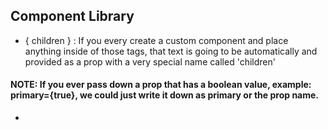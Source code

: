 ## Component Library

- { children } : If you every create a custom component and place anything inside of those tags, that text is going to be automatically and provided as a prop with a very special name called 'children'
#### NOTE: If you ever pass down a prop that has a boolean value, example: primary={true}, we could just write it down as primary or the prop name.
- 
